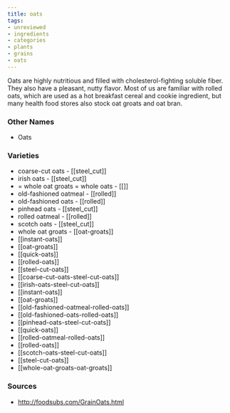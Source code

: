 ```yaml
---
title: oats
tags:
- unreviewed
- ingredients
- categories
- plants
- grains
- oats
---
```

Oats are highly nutritious and filled with cholesterol-fighting soluble fiber. They also have a pleasant, nutty flavor. Most of us are familiar with rolled oats, which are used as a hot breakfast cereal and cookie ingredient, but many health food stores also stock oat groats and oat bran.

### Other Names

* Oats

### Varieties

* coarse-cut oats - [[steel_cut]]
* irish oats - [[steel_cut]]
* = whole oat groats = whole oats - [[]]
* old-fashioned oatmeal - [[rolled]]
* old-fashioned oats - [[rolled]]
* pinhead oats - [[steel_cut]]
* rolled oatmeal - [[rolled]]
* scotch oats - [[steel_cut]]
* whole oat groats - [[oat-groats]]
* [[instant-oats]]
* [[oat-groats]]
* [[quick-oats]]
* [[rolled-oats]]
* [[steel-cut-oats]]
* [[coarse-cut-oats-steel-cut-oats]]
* [[irish-oats-steel-cut-oats]]
* [[instant-oats]]
* [[oat-groats]]
* [[old-fashioned-oatmeal-rolled-oats]]
* [[old-fashioned-oats-rolled-oats]]
* [[pinhead-oats-steel-cut-oats]]
* [[quick-oats]]
* [[rolled-oatmeal-rolled-oats]]
* [[rolled-oats]]
* [[scotch-oats-steel-cut-oats]]
* [[steel-cut-oats]]
* [[whole-oat-groats-oat-groats]]

### Sources
* http://foodsubs.com/GrainOats.html
